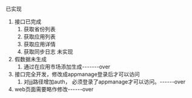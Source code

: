 已实现
1. 接口已完成
	1. 获取省份列表
	2. 获取应用列表
	3. 获取应用详情
	4. 获取同步日志
未实现
1. 假数据未生成
	1. 通过在应用市场添加生成-------over
2. 接口完全开发，修改成appmanage登录后才可以访问
	1. 对jjj路径增加auth， 必须登录了appmanage才可以访问。------over
3. web页面需要略作修改------over